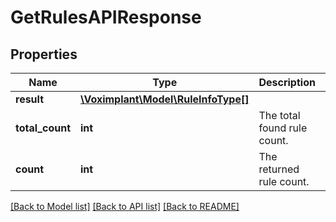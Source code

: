 # GetRulesAPIResponse

## Properties
Name | Type | Description | Notes
------------ | ------------- | ------------- | -------------
**result** | [**\Voximplant\Model\RuleInfoType[]**](RuleInfoType.md) |  | [optional] 
**total_count** | **int** | The total found rule count. | [optional] 
**count** | **int** | The returned rule count. | [optional] 

[[Back to Model list]](../README.md#documentation-for-models) [[Back to API list]](../README.md#documentation-for-api-endpoints) [[Back to README]](../README.md)


